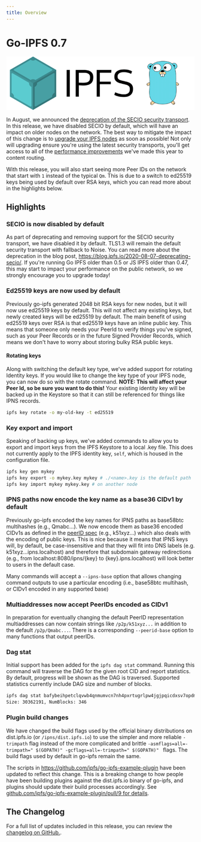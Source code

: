 ```yaml
---
title: Overview
---
```


# Go-IPFS 0.7

![The Go-IPFS logo.](./images/go-ipfs-logo.png)

In August, we announced the [deprecation of the SECIO security transport](https://blog.ipfs.io/2020-08-07-deprecating-secio/). In this release, we have disabled SECIO by default, which will have an impact on older nodes on the network. The best way to mitigate the impact of this change is to [upgrade your IPFS nodes](https://docs.ipfs.io/recent-releases/go-ipfs-0-7/update-procedure) as soon as possible! Not only will upgrading ensure you're using the latest security transports, you'll get access to all of the [performance improvements](https://blog.ipfs.io/2020-07-20-dht-deep-dive/) we've made this year to content routing.

With this release, you will also start seeing more Peer IDs on the network that start with `1` instead of the typical `Qm`. This is due to a switch to ed25519 keys being used by default over RSA keys, which you can read more about in the highlights below.

## Highlights

### SECIO is now disabled by default

As part of deprecating and removing support for the SECIO security transport, we have disabled it by default. TLS1.3 will remain the default security transport with fallback to Noise. You can read more about the deprecation in the blog post, https://blog.ipfs.io/2020-08-07-deprecating-secio/. If you're running Go IPFS older than 0.5 or JS IPFS older than 0.47, this may start to impact your performance on the public network, so we strongly encourage you to upgrade today!

### Ed25519 keys are now used by default

Previously go-ipfs generated 2048 bit RSA keys for new nodes, but it will now use ed25519 keys by default. This will not affect any existing keys, but newly created keys will be ed25519 by default. The main benefit of using ed25519 keys over RSA is that ed25519 keys have an inline public key. This means that someone only needs your PeerId to verify things you've signed, such as your Peer Records or in the future Signed Provider Records, which means we don't have to worry about storing bulky RSA public keys.

#### Rotating keys

Along with switching the default key type, we've added support for rotating Identity keys. If you would like to change the key type of your IPFS node, you can now do so with the rotate command. **NOTE: This will affect your Peer Id, so be sure you want to do this!** Your existing identity key will be backed up in the Keystore so that it can still be referenced for things like IPNS records.

```bash
ipfs key rotate -o my-old-key -t ed25519
```

### Key export and import

Speaking of backing up keys, we've added commands to allow you to export and import keys from the IPFS Keystore to a local .key file. This does not currently apply to the IPFS identity key, `self`, which is housed in the configuration file.

```bash
ipfs key gen mykey
ipfs key export -o mykey.key mykey # ./<name>.key is the default path
ipfs key import mykey mykey.key # on another node
```

### IPNS paths now encode the key name as a base36 CIDv1 by default

Previously go-ipfs encoded the key names for IPNS paths as base58btc multihashes (e.g., Qmabc...). We now encode them as base36 encoded CIDv1s as defined in the [peerID spec](https://github.com/libp2p/specs/blob/master/peer-ids/peer-ids.md#string-representation) (e.g., k51xyz...) which also deals with the encoding of public keys. This is nice because it means that IPNS keys will, by default, be case-insensitive and that they will fit into DNS labels (e.g. k51xyz...ipns.localhost) and therefore that subdomain gateway redirections (e.g., from localhost:8080/ipns/{key} to {key}.ipns.localhost) will look better to users in the default case.

Many commands will accept a `--ipns-base` option that allows changing command outputs to use a particular encoding (i.e., base58btc multihash, or CIDv1 encoded in any supported base)

### Multiaddresses now accept PeerIDs encoded as CIDv1

In preparation for eventually changing the default PeerID representation multiaddresses can now contain strings like `/p2p/k51xyz...` in addition to the default `/p2p/Qmabc...`. There is a corresponding `--peerid-base` option to many functions that output peerIDs.

### Dag stat

Initial support has been added for the `ipfs dag stat` command. Running this command will traverse the DAG for the given root CID and report statistics. By default, progress will be shown as the DAG is traversed. Supported statistics currently include DAG size and number of blocks.

```bash
ipfs dag stat bafybeihpetclqvwb4qnmumvcn7nh4pxrtugrlpw4jgjpqicdxsv7opdm6e # the IPFS webui
Size: 30362191, NumBlocks: 346
```

### Plugin build changes

We have changed the build flags used by the official binary distributions on dist.ipfs.io (or `/ipns/dist.ipfs.io`) to use the simpler and more reliable `-trimpath` flag instead of the more complicated and brittle `-asmflags=all=-trimpath=" $(GOPATH)" -gcflags=all=-trimpath=" $(GOPATH)" ` flags. The build flags used by default in go-ipfs remain the same.

The scripts in https://github.com/ipfs/go-ipfs-example-plugin have been updated to reflect this change. This is a breaking change to how people have been building plugins against the dist.ipfs.io binary of go-ipfs, and plugins should update their build processes accordingly. See [github.com/ipfs/go-ipfs-example-plugin/pull/9 for details](https://github.com/ipfs/go-ipfs-example-plugin/pull/9).

## The Changelog

For a full list of updates included in this release, you can review the [changelog on GitHub.](https://github.com/ipfs/go-ipfs/blob/v0.7.0/CHANGELOG.md#v070-2020-09-22).
